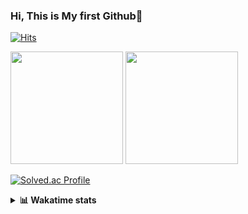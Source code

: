 ### Hi, This is My first Github👋
[![Hits](https://hits.seeyoufarm.com/api/count/incr/badge.svg?url=https%3A%2F%2Fgithub.com%2FJonghyun-Park1027&count_bg=%2379C83D&title_bg=%23555555&icon=&icon_color=%23E7E7E7&title=hits&edge_flat=false)](https://hits.seeyoufarm.com)
<br>


<p>
  <img height="180em" src="https://github-readme-stats-eight-rho-29.vercel.app/api?username=Jonghyun-Park1027&show_icons=true&include_all_commits=true&bg_color=30,e96443,904e95&title_color=fff&text_color=fff">
  <img height="180em" src="https://github-readme-stats-eight-rho-29.vercel.app/api/top-langs/?username=Jonghyun-Park1027&layout=compact&bg_color=30,e96443,904e95&title_color=fff&text_color=fff">


[![Solved.ac Profile](http://mazassumnida.wtf/api/v2/generate_badge?boj=ppjjhh1027)](https://solved.ac/ppjjhh1027/)

</p>
<details>
<summary><b>📊 Wakatime stats</b><br></summary>
<div>
<hr/>



<!--START_SECTION:waka-->
![Code Time](http://img.shields.io/badge/Code%20Time-937%20hrs%2018%20mins-blue)

![Profile Views](http://img.shields.io/badge/Profile%20Views-0-blue)

**🐱 My GitHub Data** 

> 📦 104.7 kB Used in GitHub's Storage 
 > 
> 🏆 3 Contributions in the Year 2025
 > 
> 🚫 Not Opted to Hire
 > 
> 📜 7 Public Repositories 
 > 
> 🔑 3 Private Repositories 
 > 
**I'm an Early 🐤** 

```text
🌞 Morning                50 commits          █████░░░░░░░░░░░░░░░░░░░░   21.55 % 
🌆 Daytime                128 commits         ██████████████░░░░░░░░░░░   55.17 % 
🌃 Evening                49 commits          █████░░░░░░░░░░░░░░░░░░░░   21.12 % 
🌙 Night                  5 commits           █░░░░░░░░░░░░░░░░░░░░░░░░   02.16 % 
```
📅 **I'm Most Productive on Friday** 

```text
Monday                   44 commits          █████░░░░░░░░░░░░░░░░░░░░   18.97 % 
Tuesday                  25 commits          ███░░░░░░░░░░░░░░░░░░░░░░   10.78 % 
Wednesday                12 commits          █░░░░░░░░░░░░░░░░░░░░░░░░   05.17 % 
Thursday                 23 commits          ██░░░░░░░░░░░░░░░░░░░░░░░   09.91 % 
Friday                   62 commits          ███████░░░░░░░░░░░░░░░░░░   26.72 % 
Saturday                 25 commits          ███░░░░░░░░░░░░░░░░░░░░░░   10.78 % 
Sunday                   41 commits          ████░░░░░░░░░░░░░░░░░░░░░   17.67 % 
```


📊 **This Week I Spent My Time On** 

```text
🕑︎ Time Zone: Asia/Seoul

💬 Programming Languages: 
Jupyter                  1 hr 32 mins        █████████████████████████   99.88 % 
GitIgnore file           0 secs              ░░░░░░░░░░░░░░░░░░░░░░░░░   00.12 % 

🔥 Editors: 
PyCharm                  1 hr 32 mins        █████████████████████████   100.00 % 

🐱‍💻 Projects: 
사각                       1 hr 21 mins        ██████████████████████░░░   88.24 % 
competition_23_7_10(end) 8 mins              ██░░░░░░░░░░░░░░░░░░░░░░░   09.30 % 
Unknown Project          1 min               █░░░░░░░░░░░░░░░░░░░░░░░░   02.16 % 
data_analysis.ipynb      0 secs              ░░░░░░░░░░░░░░░░░░░░░░░░░   00.29 % 

💻 Operating System: 
Windows                  1 hr 32 mins        █████████████████████████   100.00 % 
```

**I Mostly Code in Jupyter Notebook** 

```text
Jupyter Notebook         5 repos             ██████████████████░░░░░░░   71.43 % 
C++                      2 repos             ███████░░░░░░░░░░░░░░░░░░   28.57 % 
```




 Last Updated on 14/06/2025 18:44:50 UTC
<!--END_SECTION:waka-->
</details>



